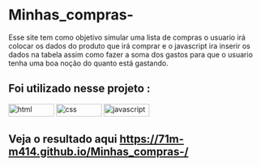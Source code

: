 # Minhas_compras-

Esse site tem como objetivo simular uma lista de compras  o usuario irá colocar  os dados do produto que irá comprar e o javascript ira inserir os dados na tabela assim como fazer a soma dos gastos para que o usuario tenha uma boa noção do quanto está gastando. 

## Foi utilizado nesse projeto :
<div>
<img src="https://img.shields.io/badge/HTML5-E34F26?style=for-the-badge&logo=html5&logoColor=white" alt="html" width="90" height="25" />
<img src="https://img.shields.io/badge/CSS3-1572B6?style=for-the-badge&logo=css3&logoColor=white" alt="css" width="90" height="25" />
<img src="https://img.shields.io/badge/JavaScript-323330?style=for-the-badge&logo=javascript&logoColor=F7DF1E" alt="javascript" width="90" height="25" />
  </div>
  
  ## Veja o resultado aqui **https://71m-m414.github.io/Minhas_compras-/**
